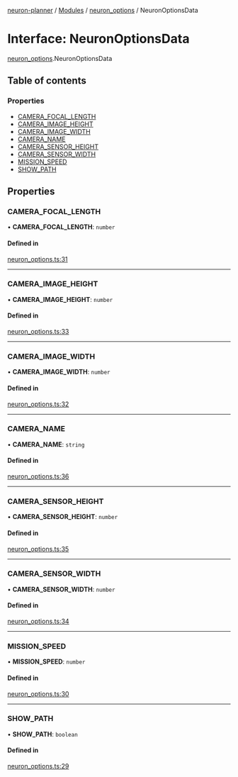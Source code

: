 [neuron-planner](../README.md) / [Modules](../modules.md) / [neuron\_options](../modules/neuron_options.md) / NeuronOptionsData

# Interface: NeuronOptionsData

[neuron_options](../modules/neuron_options.md).NeuronOptionsData

## Table of contents

### Properties

- [CAMERA\_FOCAL\_LENGTH](neuron_options.NeuronOptionsData.md#camera_focal_length)
- [CAMERA\_IMAGE\_HEIGHT](neuron_options.NeuronOptionsData.md#camera_image_height)
- [CAMERA\_IMAGE\_WIDTH](neuron_options.NeuronOptionsData.md#camera_image_width)
- [CAMERA\_NAME](neuron_options.NeuronOptionsData.md#camera_name)
- [CAMERA\_SENSOR\_HEIGHT](neuron_options.NeuronOptionsData.md#camera_sensor_height)
- [CAMERA\_SENSOR\_WIDTH](neuron_options.NeuronOptionsData.md#camera_sensor_width)
- [MISSION\_SPEED](neuron_options.NeuronOptionsData.md#mission_speed)
- [SHOW\_PATH](neuron_options.NeuronOptionsData.md#show_path)

## Properties

### CAMERA\_FOCAL\_LENGTH

• **CAMERA\_FOCAL\_LENGTH**: `number`

#### Defined in

[neuron_options.ts:31](https://github.com/vtol-neuron/neuron-planner/blob/4c781e4/src/js/neuron_options.ts#L31)

___

### CAMERA\_IMAGE\_HEIGHT

• **CAMERA\_IMAGE\_HEIGHT**: `number`

#### Defined in

[neuron_options.ts:33](https://github.com/vtol-neuron/neuron-planner/blob/4c781e4/src/js/neuron_options.ts#L33)

___

### CAMERA\_IMAGE\_WIDTH

• **CAMERA\_IMAGE\_WIDTH**: `number`

#### Defined in

[neuron_options.ts:32](https://github.com/vtol-neuron/neuron-planner/blob/4c781e4/src/js/neuron_options.ts#L32)

___

### CAMERA\_NAME

• **CAMERA\_NAME**: `string`

#### Defined in

[neuron_options.ts:36](https://github.com/vtol-neuron/neuron-planner/blob/4c781e4/src/js/neuron_options.ts#L36)

___

### CAMERA\_SENSOR\_HEIGHT

• **CAMERA\_SENSOR\_HEIGHT**: `number`

#### Defined in

[neuron_options.ts:35](https://github.com/vtol-neuron/neuron-planner/blob/4c781e4/src/js/neuron_options.ts#L35)

___

### CAMERA\_SENSOR\_WIDTH

• **CAMERA\_SENSOR\_WIDTH**: `number`

#### Defined in

[neuron_options.ts:34](https://github.com/vtol-neuron/neuron-planner/blob/4c781e4/src/js/neuron_options.ts#L34)

___

### MISSION\_SPEED

• **MISSION\_SPEED**: `number`

#### Defined in

[neuron_options.ts:30](https://github.com/vtol-neuron/neuron-planner/blob/4c781e4/src/js/neuron_options.ts#L30)

___

### SHOW\_PATH

• **SHOW\_PATH**: `boolean`

#### Defined in

[neuron_options.ts:29](https://github.com/vtol-neuron/neuron-planner/blob/4c781e4/src/js/neuron_options.ts#L29)
